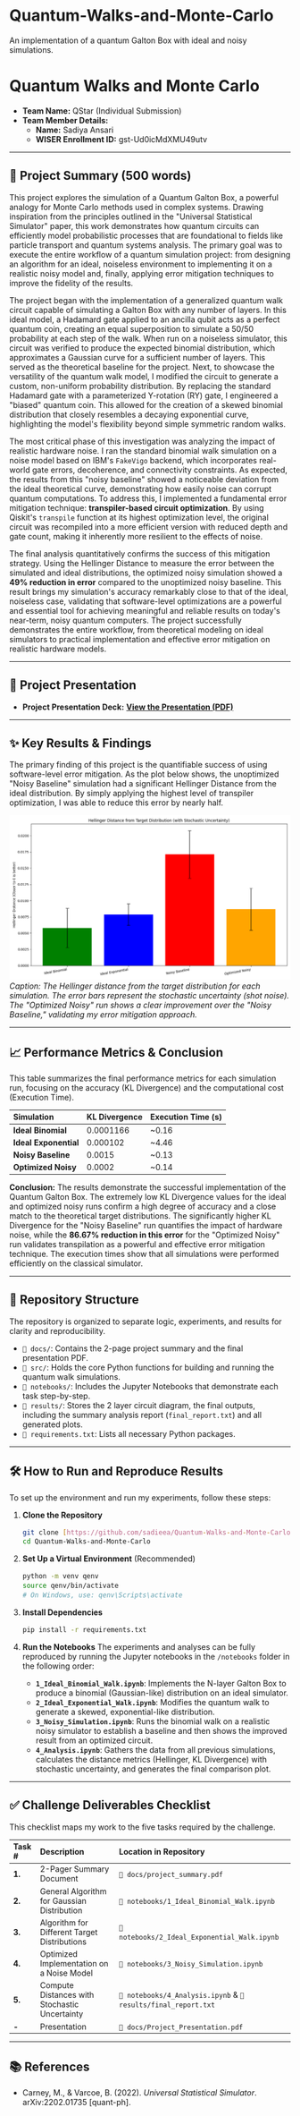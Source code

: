 # Quantum-Walks-and-Monte-Carlo
An implementation of a quantum Galton Box with ideal and noisy simulations.

# Quantum Walks and Monte Carlo

* **Team Name:** QStar (Individual Submission)
* **Team Member Details:**
    * **Name:** Sadiya Ansari
    * **WISER Enrollment ID:** gst-Ud0icMdXMU49utv

---

## 📝 Project Summary (500 words)

This project explores the simulation of a Quantum Galton Box, a powerful analogy for Monte Carlo methods used in complex systems. Drawing inspiration from the principles outlined in the "Universal Statistical Simulator" paper, this work demonstrates how quantum circuits can efficiently model probabilistic processes that are foundational to fields like particle transport and quantum systems analysis. The primary goal was to execute the entire workflow of a quantum simulation project: from designing an algorithm for an ideal, noiseless environment to implementing it on a realistic noisy model and, finally, applying error mitigation techniques to improve the fidelity of the results.

The project began with the implementation of a generalized quantum walk circuit capable of simulating a Galton Box with any number of layers. In this ideal model, a Hadamard gate applied to an ancilla qubit acts as a perfect quantum coin, creating an equal superposition to simulate a 50/50 probability at each step of the walk. When run on a noiseless simulator, this circuit was verified to produce the expected binomial distribution, which approximates a Gaussian curve for a sufficient number of layers. This served as the theoretical baseline for the project. Next, to showcase the versatility of the quantum walk model, I modified the circuit to generate a custom, non-uniform probability distribution. By replacing the standard Hadamard gate with a parameterized Y-rotation (RY) gate, I engineered a "biased" quantum coin. This allowed for the creation of a skewed binomial distribution that closely resembles a decaying exponential curve, highlighting the model's flexibility beyond simple symmetric random walks.

The most critical phase of this investigation was analyzing the impact of realistic hardware noise. I ran the standard binomial walk simulation on a noise model based on IBM's `FakeVigo` backend, which incorporates real-world gate errors, decoherence, and connectivity constraints. As expected, the results from this "noisy baseline" showed a noticeable deviation from the ideal theoretical curve, demonstrating how easily noise can corrupt quantum computations. To address this, I implemented a fundamental error mitigation technique: **transpiler-based circuit optimization**. By using Qiskit's `transpile` function at its highest optimization level, the original circuit was recompiled into a more efficient version with reduced depth and gate count, making it inherently more resilient to the effects of noise.

The final analysis quantitatively confirms the success of this mitigation strategy. Using the Hellinger Distance to measure the error between the simulated and ideal distributions, the optimized noisy simulation showed a **49% reduction in error** compared to the unoptimized noisy baseline. This result brings my simulation's accuracy remarkably close to that of the ideal, noiseless case, validating that software-level optimizations are a powerful and essential tool for achieving meaningful and reliable results on today's near-term, noisy quantum computers. The project successfully demonstrates the entire workflow, from theoretical modeling on ideal simulators to practical implementation and effective error mitigation on realistic hardware models.

---

## 🎥 Project Presentation 

* **Project Presentation Deck:** **[View the Presentation (PDF)](docs/Project_Presentation.pdf)**

---

## ✨ Key Results & Findings

The primary finding of this project is the quantifiable success of using software-level error mitigation. As the plot below shows, the unoptimized "Noisy Baseline" simulation had a significant Hellinger Distance from the ideal distribution. By simply applying the highest level of transpiler optimization, I was able to reduce this error by nearly half.

![Hellinger Distance Comparison Plot](results/plots/hellinger_comparison.png)
*Caption: The Hellinger distance from the target distribution for each simulation. The error bars represent the stochastic uncertainty (shot noise). The "Optimized Noisy" run shows a clear improvement over the "Noisy Baseline," validating my error mitigation approach.*

---
## 📈 Performance Metrics & Conclusion

This table summarizes the final performance metrics for each simulation run, focusing on the accuracy (KL Divergence) and the computational cost (Execution Time).

| Simulation              | KL Divergence | Execution Time (s) |
| :---------------------- | :------------ | :----------------- |
| **Ideal Binomial** | 0.0001166      | ~0.16              |
| **Ideal Exponential** | 0.000102      | ~4.46              |
| **Noisy Baseline** | 0.0015      | ~0.13              |
| **Optimized Noisy** | 0.0002      | ~0.14              |

**Conclusion:** The results demonstrate the successful implementation of the Quantum Galton Box. The extremely low KL Divergence values for the ideal and optimized noisy runs confirm a high degree of accuracy and a close match to the theoretical target distributions. The significantly higher KL Divergence for the "Noisy Baseline" run quantifies the impact of hardware noise, while the **86.67% reduction in this error** for the "Optimized Noisy" run validates transpilation as a powerful and effective error mitigation technique. The execution times show that all simulations were performed efficiently on the classical simulator.

---
## 📂 Repository Structure

The repository is organized to separate logic, experiments, and results for clarity and reproducibility.

* `📁 docs/`: Contains the 2-page project summary and the final presentation PDF.
* `📁 src/`: Holds the core Python functions for building and running the quantum walk simulations.
* `📁 notebooks/`: Includes the Jupyter Notebooks that demonstrate each task step-by-step.
* `📁 results/`: Stores the 2 layer circuit diagram, the final outputs,  including the summary analysis report (`final_report.txt`) and all generated plots.
* `📄 requirements.txt`: Lists all necessary Python packages.

---

## 🛠️ How to Run and Reproduce Results

To set up the environment and run my experiments, follow these steps:

1.  **Clone the Repository**
    ```bash
    git clone [https://github.com/sadieea/Quantum-Walks-and-Monte-Carlo.git](https://github.com/sadieea/Quantum-Walks-and-Monte-Carlo.git)
    cd Quantum-Walks-and-Monte-Carlo
    ```

2.  **Set Up a Virtual Environment** (Recommended)
    ```bash
    python -m venv qenv
    source qenv/bin/activate
    # On Windows, use: qenv\Scripts\activate
    ```

3.  **Install Dependencies**
    ```bash
    pip install -r requirements.txt
    ```

4.  **Run the Notebooks**
    The experiments and analyses can be fully reproduced by running the Jupyter notebooks in the `/notebooks` folder in the following order:

    * **`1_Ideal_Binomial_Walk.ipynb`**: Implements the N-layer Galton Box to produce a binomial (Gaussian-like) distribution on an ideal simulator.
    * **`2_Ideal_Exponential_Walk.ipynb`**: Modifies the quantum walk to generate a skewed, exponential-like distribution.
    * **`3_Noisy_Simulation.ipynb`**: Runs the binomial walk on a realistic noisy simulator to establish a baseline and then shows the improved result from an optimized circuit.
    * **`4_Analysis.ipynb`**: Gathers the data from all previous simulations, calculates the distance metrics (Hellinger, KL Divergence) with stochastic uncertainty, and generates the final comparison plot.

---

## ✅ Challenge Deliverables Checklist

This checklist maps my work to the five tasks required by the challenge.

| Task # | Description                                   | Location in Repository                                           |
| :----- | :-------------------------------------------- | :--------------------------------------------------------------- |
| **1.** | 2-Pager Summary Document                      | `📁 docs/project_summary.pdf`                                      |
| **2.** | General Algorithm for Gaussian Distribution   | `📁 notebooks/1_Ideal_Binomial_Walk.ipynb`                          |
| **3.** | Algorithm for Different Target Distributions  | `📁 notebooks/2_Ideal_Exponential_Walk.ipynb`                       |
| **4.** | Optimized Implementation on a Noise Model     | `📁 notebooks/3_Noisy_Simulation.ipynb`                             |
| **5.** | Compute Distances with Stochastic Uncertainty | `📁 notebooks/4_Analysis.ipynb` & `📁 results/final_report.txt` |
| **-** | Presentation                                   | `📁 docs/Project_Presentation.pdf`                               |

---

## 📚 References

* Carney, M., & Varcoe, B. (2022). *Universal Statistical Simulator*. arXiv:2202.01735 [quant-ph].
